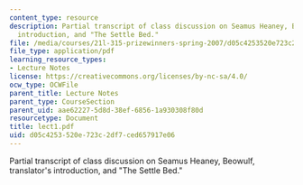 ```yaml
---
content_type: resource
description: Partial transcript of class discussion on Seamus Heaney, Beowulf, translator's
  introduction, and "The Settle Bed."
file: /media/courses/21l-315-prizewinners-spring-2007/d05c4253520e723c2df7ced657917e06_lect1.pdf
file_type: application/pdf
learning_resource_types:
- Lecture Notes
license: https://creativecommons.org/licenses/by-nc-sa/4.0/
ocw_type: OCWFile
parent_title: Lecture Notes
parent_type: CourseSection
parent_uid: aae62227-5d8d-38ef-6856-1a930308f80d
resourcetype: Document
title: lect1.pdf
uid: d05c4253-520e-723c-2df7-ced657917e06
---
```

Partial transcript of class discussion on Seamus Heaney, Beowulf, translator's introduction, and "The Settle Bed."